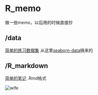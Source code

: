# R_memo
做一些memo，以后用的时候直接抄

## /data
[简单的练习数据集](https://github.com/nab-iak/R_memo/tree/main/data)
从这里[seaborn-data](https://github.com/mwaskom/seaborn-data)搞来的  

## /R_markdown
[简单的笔记](https://github.com/nab-iak/R_memo/tree/main/R_markdown)
.Rmd格式


![wife](https://cdn2.ettoday.net/images/6676/e6676531.jpg)
